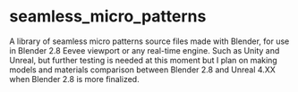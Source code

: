 # seamless_micro_patterns
A library of seamless micro patterns source files made with Blender, for use in Blender 2.8 Eevee viewport or any real-time engine. Such as Unity and Unreal, but further testing is needed at this moment but I plan on making models and materials comparison between Blender 2.8 and Unreal 4.XX when Blender 2.8 is more finalized. 
